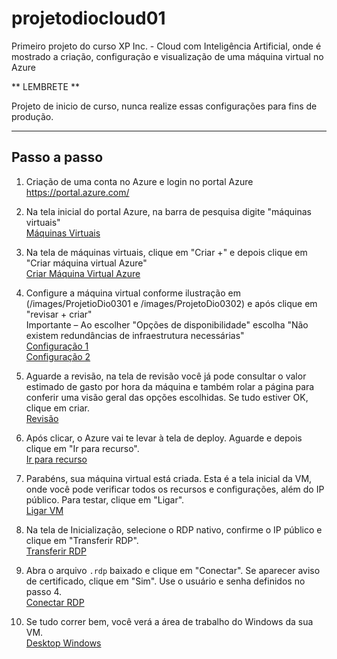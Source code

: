 # projetodiocloud01

Primeiro projeto do curso XP Inc. - Cloud com Inteligência Artificial, onde é mostrado a criação, configuração e visualização de uma máquina virtual no Azure

** LEMBRETE **

Projeto de inicio de curso, nunca realize essas configurações para fins de produção.

---

## Passo a passo

1.  Criação de uma conta no Azure e login no portal Azure  
    https://portal.azure.com/

2.  Na tela inicial do portal Azure, na barra de pesquisa digite "máquinas virtuais"  
    [Máquinas Virtuais](./images/ProjetoDio01.png)

3.  Na tela de máquinas virtuais, clique em "Criar +" e depois clique em "Criar máquina virtual Azure"  
    [Criar Máquina Virtual Azure](./images/ProjetoDio02.png)

4.  Configure a máquina virtual conforme ilustração em (/images/ProjetioDio0301 e /images/ProjetoDio0302) e após clique em "revisar + criar"  
    Importante – Ao escolher "Opções de disponibilidade" escolha "Não existem redundâncias de infraestrutura necessárias"  
    [Configuração 1](./images/ProjetoDio0301.png)  
    [Configuração 2](./images/ProjetoDio0302.png)

5.  Aguarde a revisão, na tela de revisão você já pode consultar o valor estimado de gasto por hora da máquina e também rolar a página para conferir uma visão geral das opções escolhidas. Se tudo estiver OK, clique em criar.  
    [Revisão](./images/ProjetoDio04.png)

6.  Após clicar, o Azure vai te levar à tela de deploy. Aguarde e depois clique em "Ir para recurso".  
    [Ir para recurso](./images/ProjetoDio05.png)

7.  Parabéns, sua máquina virtual está criada. Esta é a tela inicial da VM, onde você pode verificar todos os recursos e configurações, além do IP público. Para testar, clique em "Ligar".  
    [Ligar VM](./images/ProjetoDio06.png)

8.  Na tela de Inicialização, selecione o RDP nativo, confirme o IP público e clique em "Transferir RDP".  
    [Transferir RDP](./images/ProjetoDio07.png)

9.  Abra o arquivo `.rdp` baixado e clique em "Conectar". Se aparecer aviso de certificado, clique em "Sim". Use o usuário e senha definidos no passo 4.  
    [Conectar RDP](./images/ProjetoDio08.png)

10. Se tudo correr bem, você verá a área de trabalho do Windows da sua VM.  
    [Desktop Windows](./images/ProjetoDio09.png)
